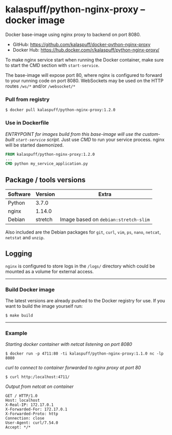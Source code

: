 # kalaspuff/python-nginx-proxy – docker image
Docker base-image using nginx proxy to backend on port 8080.

* GitHub: https://github.com/kalaspuff/docker-python-nginx-proxy
* Docker Hub: https://hub.docker.com/r/kalaspuff/python-nginx-proxy/

To make nginx service start when running the Docker container, make sure
to start the CMD section with `start-service`.

The base-image will expose port 80, where nginx is configured to forward
to your running code on port 8080. WebSockets may be used on the HTTP routes
`/ws/*` and/or `/websocket/*`


### Pull from registry

```
$ docker pull kalaspuff/python-nginx-proxy:1.2.0
```


### Use in Dockerfile

_ENTRYPOINT for images build from this base-image will use the custom-built `start-service` script._
Just use _CMD_ to run your service process. nginx will be started daemonized.

```dockerfile
FROM kalaspuff/python-nginx-proxy:1.2.0
...
CMD python my_service_application.py
```


## Package / tools versions

| Software | Version  | Extra                                |
| -------- | -------- | ------------------------------------ |
| Python   | 3.7.0    |                                      |
| nginx    | 1.14.0   |                                      |
| Debian   | stretch  | Image based on `debian:stretch-slim` |

Also included are the Debian packages for `git`, `curl`, `vim`, `ps`, `nano`, `netcat`, `netstat` and `unzip`.


## Logging

`nginx` is configured to store logs in the `/logs/` directory which could be mounted
 as a volume for external access.


---

### Build Docker image

The latest versions are already pushed to the Docker registry for use. If you want to 
build the image yourself run:

```
$ make build
```

---

### Example

*Starting docker container with netcat listening on port 8080*

```
$ docker run -p 4711:80 -ti kalaspuff/python-nginx-proxy:1.1.0 nc -lp 8080
```

*curl to connect to container forwarded to nginx proxy at port 80*

```
$ curl http:/localhost:4711/
```

*Output from netcat on container*
```
GET / HTTP/1.0
Host: localhost
X-Real-IP: 172.17.0.1
X-Forwarded-For: 172.17.0.1
X-Forwarded-Proto: http
Connection: close
User-Agent: curl/7.54.0
Accept: */*
```
